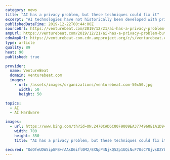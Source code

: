 ```yaml
---
category: news
title: "AI has a privacy problem, but these techniques could fix it"
excerpt: "AI technologies have not historically been developed with privacy in mind. But a subfield of machine learning — privacy-preserving machine learning — seeks to pioneer approaches that might prevent the compromise of personally identifiable data. Of the emerging techniques, federated learning, differential privacy, and homomorphic encryption ..."
publishedDateTime: 2019-12-22T00:44:00Z
sourceUrl: https://venturebeat.com/2019/12/21/ai-has-a-privacy-problem-but-these-techniques-could-fix-it/
ampUrl: https://venturebeat.com/2019/12/21/ai-has-a-privacy-problem-but-these-techniques-could-fix-it/amp/
cdnAmpUrl: https://venturebeat-com.cdn.ampproject.org/c/s/venturebeat.com/2019/12/21/ai-has-a-privacy-problem-but-these-techniques-could-fix-it/amp/
type: article
quality: 89
heat: 90
published: true

provider:
  name: VentureBeat
  domain: venturebeat.com
  images:
    - url: /assets/images/organizations/venturebeat.com-50x50.jpg
      width: 50
      height: 50

topics:
  - AI
  - AI Hardware

images:
  - url: https://www.bing.com/th?id=ON.2470CAD6C00F9009EA3774960E1A1D94
    width: 700
    height: 350
    title: "AI has a privacy problem, but these techniques could fix it"

secured: "OdOfeUDW5ipGFB+rAAsD6ifl0M2/EXNpP4NjkQ5Zp1UQiNuF70sCYUjvsDZYbq3CQ6UC0E36bdyQYjvCUpsuTrBSam5T60ftUdhSUKQTFl8WBOQgYn/Mzj6OZJ8tCoBu+9tEMuDQ/jTUgETXTt87TiwRZ9A7JAGPoTDNZv8kA/R/IHEXZJTc2gCMtb5AqU9UYRzhRBPUyQTc5gRtm1OC5+6VDcnPeSbhXcdhCoo7zzr5/uZa4eyLyC8Hhsl/0eL4wjm1aQjeIS71biO7Z9rKJg==;JE0bCzHDCoysaVvCi3+kvA=="
---
```


